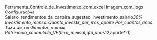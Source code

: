 Ferramenta_Controle_de_Investimento_com_excel
Imagem_com_logo
Configuracões
Salario_rendimentos_da_carteira_sugestao_investimento_salario*30%
Investimento_mensal
Quanto_investir_por_mes_aporte
Por_quantos_anos
Taxa_de_rendimentos_mensal
Patrimonio_acumulado_VF(taxa_mensal;qtd_anos*12;aporte*-1)
